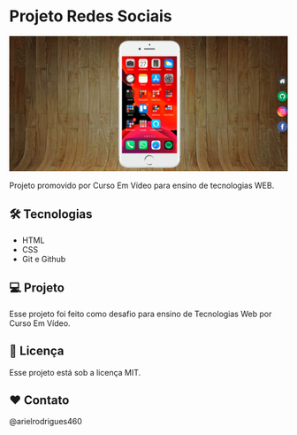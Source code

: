 # Projeto Redes Sociais

![preview](./readme/fundo.png)

Projeto promovido por Curso Em Vídeo para ensino de tecnologias WEB.

## 🛠 Tecnologias

- HTML
- CSS
- Git e Github

## 💻 Projeto

Esse projeto foi feito como desafio para ensino de Tecnologias Web por Curso Em Vídeo.

## :memo: Licença

Esse projeto está sob a licença MIT.

## ❤️ Contato

@arielrodrigues460